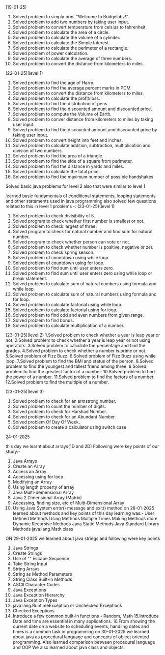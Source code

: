 (19-01-25)
1. Solved problem to simply print "Welcome to Bridgelabz!".
2. Solved problem to add two numbers by taking user input.
3. Solved problem to convert temperature from celsius to fahrenheit.
4. Solved problem to calculate the area of a circle.
5. Solved problem to calculate the volume of a cylinder.
6. Solved problem to calculate the Simple Interest.
7. Solved problem to calculate the perimeter of a rectangle.
8. Solved problem of power calculation.
9. Solved problem to calculate the average of three numbers.
10. Solved problem to convert the distance from kilometers to miles.

(22-01-25)(level 1)
1. Solved problem to find the age of Harry.
2. Solved problem to find the average percent marks in PCM.
3. Solved problem to convert the distance from kilometers to miles.
4. Solved problem to calculate the profit/loss.
5. Solved problem to find the distribution of pens.
6. Solved problem to find the discounted amount and discounted price.
7. Solved problem to compute the Volume of Earth.
8. Solved problem to conver distance from kilometers to miles by taking user input.
9. Solved problem to find the discounted amount and discounted price by taking user input.
10. Solved problem to convert height into feet and inches.
11. Solved problem to calculate addition, subtraction, multiplication and division of two numbers.
12. Solved problem to find the area of a triangle.
13. Solved problem to find the side of a square from perimeter.
14. Solved problem to find the distance in yards and miles.
15. Solved problem to calculate the total price.
16. Solved problem to find the maximum number of possible handshakes

Solved basic java problems for level 2 also that were similar to level 1

learned basic fundamentals of conditional statements, looping statements and other statements used in java programming
 also solved few questions related to this in level 1 problems -:
(23-01-25)(level 1)
1. Solved problem to check divisibility of 5.
2. Solved program to check whether first number is smallest or not.
3. Solved problem to check largest of three.
4. Solved program to check for natural number and find sum for natural number.
5. Solved program to check whether person can vote or not.
6. Solved problem to check whether number is positive, negative or zer.
7. Solved problem to check spring season.
8. Solved problem of countdown using while loop.
9. Solved problem of countdown using for loop.
10. Solved problem to find sum until user enters zero.
11. Solved problem to find sum until user enters zero using while loop or break statement.
12. Solved problem to calculate sum of natural numbers using formula and while loop.
13. Solved problem to calculate sum of natural numbers using formula and for loop.
14. Solved problem to calculate factorial using while loop.
15. Solved problem to calculate factorial using for loop.
16. Solved problem to find odd and even numbers from given range.
17. Solved problem to find bonus.
18. Solved problem to calculate multiplication of a number.

(23-01-25)(level 2)
1.Solved problem to check whether a year is leap year or not.
2.Solved problem to check whether a year is leap year or not using operators.
3.Solved problem to calculate the percentage and find the grades.
4.Solved problem to check whether a number is prime or not.
5.Solved problem of Fizz Buzz.
6.Solved problem of Fizz Buzz using while loop.
7.Solved problem to find the BMI and status of the person.
8.Solved problem to find the youngest and tallest friend among three.
9.Solved problem to find the greatest factor of a number.
10.Solved problem to find the power of a number.
11.Solved problem to find the factors of a number.
12.Solved problem to find the multiple of a number.

(23-01-25)(level 3)
1. Solved problem to check for an armstrong number.
2. Solved problem to count the number of digits.
3. Solved problem to check for Harshad Number.
4. Solved problem to check for an Abundant Number.
5. Solved problem Of Day Of Week.
6. Solved problem to create a calculator using switch case

24-01-2025

this day we learnt about arrays(1D and 2D)
Following were key points of our study:-
1. Java Arrays
2. Create an Array
3. Access an Array
4. Accessing using for loop
5. Modifying an Array
6. Using length property of array
7. Java Multi-demensional Array
8. Java 2 Dimensional Array (Matrix)
9. Accessing, finding size, etc of Multi-Dimensional Array
10. Using Java System error() message and exit() method
on 28-01-2025 learned about methods and key points of this day learning was:-
User Defined Methods
Using Methods Multiple Times
Making Methods more Dynamic
Recursive Methods 
Java Static Methods
Java Standard Library Methods
java.lang.Math class

ON 29-01-2025 we learned about java strings and following were key points
1. Java Strings
2. Create Strings
3. Use of "\" Escape Sequence
4. Take String Input
5. String Arrays
6. String as Method Parameters
7. String Class Built-In Methods
8. ASCII Character Codes
9. Java Exceptions
10. Java Exception Hierarchy
11. Java Exception Types
12. java.lang.RuntimeException or Unchecked Exceptions
13. Checked Exceptions
14. Introduce a few common built-in functions - Random, Math
15.Introduce Date and time are essential in many applications. 
16.From showing the current date on a website to scheduling events, handling dates and times is a common task in programming
on 30-01-2025 we learned about java as procedural language and concepts of object oriented programming.
Also learned comparison between procedural language and OOP
We also learned about java class and objects.
